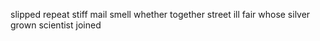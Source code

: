 slipped repeat stiff mail smell whether together street ill fair whose silver grown scientist joined